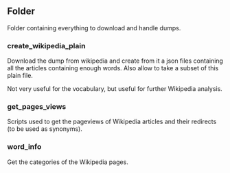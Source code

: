 

## Folder

Folder containing everything to download and handle dumps.

### create_wikipedia_plain

Download the dump from wikipedia and create from it a json files containing all the articles containing enough words. Also allow to take a subset of this plain file.

Not very useful for the vocabulary, but useful for further Wikipedia analysis.

### get_pages_views

Scripts used to get the pageviews of Wikipedia articles and their redirects (to be used as synonyms). 

### word_info

Get the categories of the Wikipedia pages.